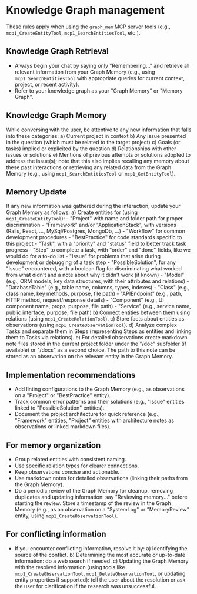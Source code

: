 # Knowledge Graph management
These rules apply when using the `graph_mem` MCP server tools (e.g., `mcp1_CreateEntityTool`, `mcp1_SearchEntitiesTool`, etc.).

## Knowledge Graph Retrieval
- Always begin your chat by saying only "Remembering..." and retrieve all relevant information from your Graph Memory (e.g., using `mcp1_SearchEntitiesTool` with appropriate queries for current context, project, or recent activity).
- Refer to your knowledge graph as your "Graph Memory" or "Memory Graph".

## Knowledge Graph Memory
While conversing with the user, be attentive to any new information that falls into these categories:
    a) Current project in context
    b) Any issue presented in the question (which must be related to the target project)
    c) Goals (or tasks) implied or explicited by the question
    d) Relationships with other issues or solutions
    e) Mentions of previous attempts or solutions adopted to address the issue(s); note that this also implies recalling any memory about these past interactions or retrieving any related data from the Graph Memory (e.g., using `mcp1_SearchEntitiesTool` or `mcp1_GetEntityTool`).

## Memory Update
If any new information was gathered during the interaction, update your Graph Memory as follows:
    a) Create entities for (using `mcp1_CreateEntityTool`):
        - "Project" with name and folder path for proper discrimination
        - "Framework" and/or "ApplicationStack", with versions (Rails, React, ..., MySql/Postgres, MongoDb, ...)
        - "Workflow" for common development procedures
        - "BestPractice" for code standards specific to this project
        - "Task", with a "priority" and "status" field to better track task progress
        - "Step" to complete a task, with "order" and "done" fields, like we would do for a to-do list
        - "Issue" for problems that arise during development or debugging of a task step
        - "PossibleSolution", for any "Issue" encountered, with a boolean flag for discriminating what worked from what didn't and a note about why it didn't work (if known)
        - "Model" (e.g., ORM models, key data structures, with their attributes and relations)
        - "DatabaseTable" (e.g., table name, columns, types, indexes)
        - "Class" (e.g., class name, key methods, purpose, file path)
        - "APIEndpoint" (e.g., path, HTTP method, request/response details)
        - "Component" (e.g., UI component name, props, purpose, file path)
        - "Service" (e.g., service name, public interface, purpose, file path)
    b) Connect entities between them using relations (using `mcp1_CreateRelationTool`).
    c) Store facts about entities as observations (using `mcp1_CreateObservationTool`).
    d) Analyze complex Tasks and separate them in Steps (representing Steps as entities and linking them to Tasks via relations).
    e) For detailed observations create markdown note files stored in the current project folder under the "/doc" subfolder (if available) or "/docs" as a second choice. The path to this note can be stored as an observation on the relevant entity in the Graph Memory.

## Implementation recommendations
  - Add linting configurations to the Graph Memory (e.g., as observations on a "Project" or "BestPractice" entity).
  - Track common error patterns and their solutions (e.g., "Issue" entities linked to "PossibleSolution" entities).
  - Document the project architecture for quick reference (e.g., "Framework" entities, "Project" entities with architecture notes as observations or linked markdown files).

## For memory organization
  - Group related entities with consistent naming.
  - Use specific relation types for clearer connections.
  - Keep observations concise and actionable.
  - Use markdown notes for detailed observations (linking their paths from the Graph Memory).
  - Do a periodic review of the Graph Memory for cleanup, removing duplicates and updating information: say "Reviewing memory..." before starting the review. Store a timestamp of the review in the Graph Memory (e.g., as an observation on a "SystemLog" or "MemoryReview" entity, using `mcp1_CreateObservationTool`).

## For conflicting information
  - If you encounter conflicting information, resolve it by:
    a) Identifying the source of the conflict.
    b) Determining the most accurate or up-to-date information: do a web search if needed.
    c) Updating the Graph Memory with the resolved information (using tools like `mcp1_CreateObservationTool`, `mcp1_DeleteObservationTool`, or updating entity properties if supported): tell the user about the resolution or ask the user for clarification if the research was unsuccessful.
